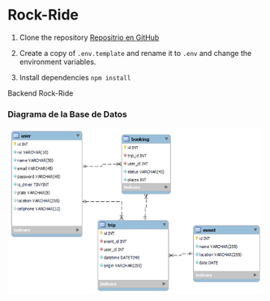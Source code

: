 # Rock-Ride


1. Clone the repository
[Repositrio en GitHub](https://github.com/No-Country/c16-115-n-javascript.git)

2. Create a copy of `.env.template` and rename it to `.env` and change the environment variables.

3. Install dependencies `npm install`

Backend Rock-Ride

### Diagrama de la Base de Datos

![Diagrama de la Base de Datos](./database/model_rock-ride.png)